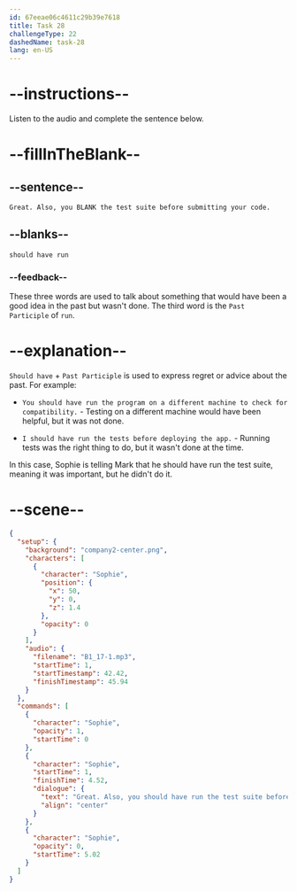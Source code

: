 ```yaml
---
id: 67eeae06c4611c29b39e7618
title: Task 28
challengeType: 22
dashedName: task-28
lang: en-US
---
```


<!-- (audio) Sophie: Great. Also, you should have run the test suite before submitting your code. -->

# --instructions--

Listen to the audio and complete the sentence below.

# --fillInTheBlank--

## --sentence--

`Great. Also, you BLANK the test suite before submitting your code.`

## --blanks--

`should have run`

### --feedback--

These three words are used to talk about something that would have been a good idea in the past but wasn't done. The third word is the `Past Participle` of `run`.

# --explanation--

`Should have` + `Past Participle` is used to express regret or advice about the past. For example:

- `You should have run the program on a different machine to check for compatibility.` - Testing on a different machine would have been helpful, but it was not done.

- `I should have run the tests before deploying the app.` - Running tests was the right thing to do, but it wasn't done at the time.

In this case, Sophie is telling Mark that he should have run the test suite, meaning it was important, but he didn't do it.

# --scene--

```json
{
  "setup": {
    "background": "company2-center.png",
    "characters": [
      {
        "character": "Sophie",
        "position": {
          "x": 50,
          "y": 0,
          "z": 1.4
        },
        "opacity": 0
      }
    ],
    "audio": {
      "filename": "B1_17-1.mp3",
      "startTime": 1,
      "startTimestamp": 42.42,
      "finishTimestamp": 45.94
    }
  },
  "commands": [
    {
      "character": "Sophie",
      "opacity": 1,
      "startTime": 0
    },
    {
      "character": "Sophie",
      "startTime": 1,
      "finishTime": 4.52,
      "dialogue": {
        "text": "Great. Also, you should have run the test suite before submitting your code.",
        "align": "center"
      }
    },
    {
      "character": "Sophie",
      "opacity": 0,
      "startTime": 5.02
    }
  ]
}
```
